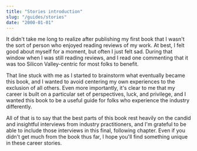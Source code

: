 ```yaml
---
title: "Stories introduction"
slug: "/guides/stories"
date: "2000-01-01"
---
```



It didn't take me long to realize after publishing my first book that I wasn't
the sort of person who enjoyed reading reviews of my work. At best, I felt good
about myself for a moment, but often I just felt sad. During that window when
I was still reading reviews, and I read one commenting that it was too Silicon Valley-centric
for most folks to benefit.

That line stuck with me as I started to brainstorm what eventually became this book,
and I wanted to avoid centering my own experiences to the exclusion of all others.
Even more importantly, it's clear to me that my career is built on a particular set
of perspectives, luck, and privilege, and I wanted this book to be a useful guide
for folks who experience the industry differently.

All of that is to say that the best parts of this book rest heavily on the candid
and insightful interviews from industry practitioners, and I'm grateful
to be able to include those interviews in this final, following chapter.
Even if you didn't get much from the book thus far, I hope you'll find something
unique in these career stories.
